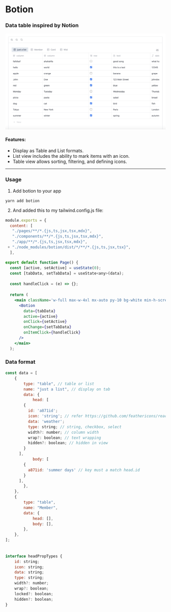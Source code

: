 # Botion

### Data table inspired by Notion

![alt text](public/screenshot.jpg "Botion")

#### Features:

- Display as Table and List formats.
- List view includes the ability to mark items with an icon.
- Table view allows sorting, filtering, and defining icons.

---

### Usage

1. Add botion to your app

```
yarn add botion
```

2. And added this to my tailwind.config.js file:

```js
module.exports = {
  content: [
   "./pages/**/*.{js,ts,jsx,tsx,mdx}",
   "./components/**/*.{js,ts,jsx,tsx,mdx}",
   "./app/**/*.{js,ts,jsx,tsx,mdx}",
 + "./node_modules/botion/dist/*/**/*.{js,ts,jsx,tsx}",
  ],
```

```jsx
export default function Page() {
  const [active, setActive] = useState(0);
  const [tabData, setTabData] = useState<any>(data);

  const handleClick = (e) => {};

  return (
    <main className='w-full max-w-4xl mx-auto py-10 bg-white min-h-screen'>
      <Botion
        data={tabData}
        active={active}
        onClick={setActive}
        onChange={setTabData}
        onItemClick={handleClick}
      />
    </main>
  );
```

### Data format

```js
const data = [
	{
		type: "table", // table or list
		name: "just a list", // display on tab
		data: {
			head: [
        {
          id: 'a871id';
          icon: 'string'; // refer https://github.com/feathericons/react-feather
          data: 'weather';
          type: string; // string, checkbox, select
          width?: number; // column width
          wrap?: boolean; // text wrapping
          hidden?: boolean; // hidden in view
        }
      ],
			body: [
        {
          a871id: 'summer days' // key must a match head.id
        }
      ],
		},
	},
	{
		type: "table",
		name: "Member",
		data: {
			head: [],
			body: [],
		},
	},
];


interface headPropTypes {
	id: string;
	icon: string;
	data: string;
	type: string;
	width?: number;
	wrap?: boolean;
	locked?: boolean;
	hidden?: boolean;
}

```
